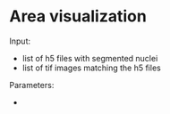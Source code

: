 # Area visualization

Input:

* list of h5 files with segmented nuclei
* list of tif images matching the h5 files

Parameters:

* 
